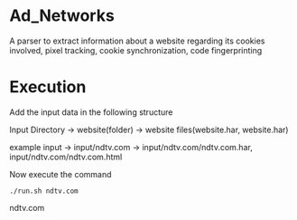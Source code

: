 # Ad_Networks

A parser to extract information about a website regarding its cookies involved, pixel tracking, cookie synchronization, code fingerprinting

# Execution
Add the input data in the following structure

Input Directory -> website(folder) -> website files(website.har, website.har)

example input -> input/ndtv.com -> input/ndtv.com/ndtv.com.har, input/ndtv.com/ndtv.com.html

Now execute the command 
```
./run.sh ndtv.com
```
ndtv.com